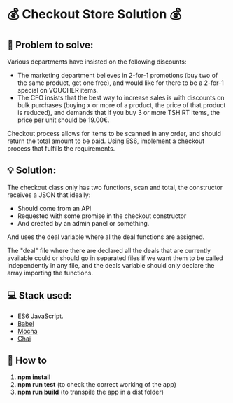 # :moneybag: Checkout Store Solution :moneybag:

## :memo: Problem to solve: 
Various departments have insisted on the following discounts:

* The marketing department believes in 2-for-1 promotions (buy two of the same product, get one free), and would like for there to be a 2-for-1 special on VOUCHER items.
* The CFO insists that the best way to increase sales is with discounts on bulk purchases (buying x or more of a product, the price of that product is reduced), and demands that if you buy 3 or more TSHIRT items, the price per unit should be 19.00€.

Checkout process allows for items to be scanned in any order, and should return the total amount to be paid. Using ES6, implement a checkout process that fulfills the requirements.

## :bulb: Solution:

The checkout class only has two functions, scan and total, the constructor receives a JSON that ideally:
 * Should come from an API
 * Requested with some promise in the checkout constructor
 * And created by an admin panel or something.

And uses the deal variable where al the deal functions are assigned.

The "deal" file where there are declared all the deals that are currently available could or should go in separated files if we want them to be called independently in any file, and the deals variable should only declare the array importing the functions.

## :computer: Stack used:

* ES6 JavaScript.
* [Babel](https://babeljs.io/)
* [Mocha](https://mochajs.org/")
* [Chai](http://chaijs.com/)

## :wrench: How to
1. **npm install**
2. **npm run test** (to check the correct working of the app)
3. **npm run build** (to transpile the app in a dist folder)
